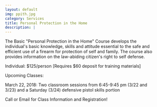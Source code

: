 ```yaml
---
layout: default
img: ppith.jpg
category: Services
title: Personal Protection in the Home
description: |
---
```

The Basic "Personal Protection in the Home" Course develops the individual's basic knowledge, skills and attitude essential to the safe and efficient use of a firearm for protection of self and family. The course also provides information on the law-abiding citizen's right to self defense.


Individual: $125/person [Requires $60 deposit for training materials]

Upcoming Classes:

March 22, 2018: Two classroom sessions from 6:45-9:45 pm (3/22 and 3/23) and a Saturday (3/24) defensive pistol skills portion 

Call or Email for Class Information and Registration!


